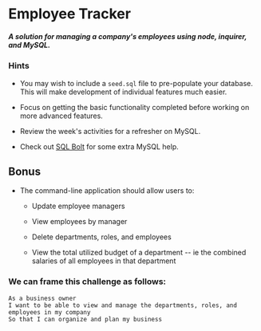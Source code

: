 # Employee Tracker

##### A solution for managing a company's employees using node, inquirer, and MySQL.

### Hints

* You may wish to include a `seed.sql` file to pre-populate your database. This will make development of individual features much easier.

* Focus on getting the basic functionality completed before working on more advanced features.

* Review the week's activities for a refresher on MySQL.

* Check out [SQL Bolt](https://sqlbolt.com/) for some extra MySQL help.


## Bonus

* The command-line application should allow users to:

  * Update employee managers

  * View employees by manager

  * Delete departments, roles, and employees

  * View the total utilized budget of a department -- ie the combined salaries of all employees in that department

### We can frame this challenge as follows:

```
As a business owner
I want to be able to view and manage the departments, roles, and employees in my company
So that I can organize and plan my business
```
